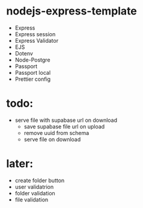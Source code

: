# nodejs-express-template

-   Express
-   Express session
-   Express Validator
-   EJS
-   Dotenv
-   Node-Postgre
-   Passport
-   Passport local
-   Prettier config


# todo:
- serve file with supabase url on download
    - save supabase file url on upload
    - remove uuid from schema
    - serve file on download

# later:
- create folder button
- user validatrion
- folder validation
- file validation